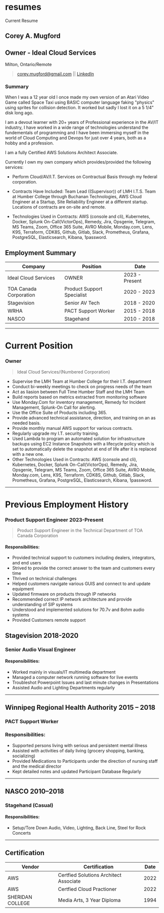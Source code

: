 # resumes
Current Resume
## Corey A. Mugford 
## Owner - Ideal Cloud Services
Milton, Ontario/Remote

> corey.mugford@gmail.com || [LinkedIn](https://www.linkedin.com/in/coreyallanmugford/corey.mugford@gmail.com "LinkedIn")

### Summary

When I was a 12 year old I once made my own version of an Atari Video Game called Space Taxi using BASIC computer language faking "physics" using sprites for collision detection. It worked but sadly I lost it on a 5 1/4" disk long ago.

I am a devout learner with 20+ years of Professional experience in the AV/IT industry, I have worked in a wide range of technologies understand the fundementals of programming and I have been immersing myself in the world of Cloud Computing and Devops for just over 4 years, both as a hobby and a profession.

I am a fully Certified AWS Solutions Architect Associate. 

Currently I own my own company which provides/provided the following services:
* Perform Cloud/AV/I.T. Services on Contractual Basis through my federal corporation.

* Contracts Have Included: Team Lead ((Supervisor)) of LMH I.T.S. Team at Humber College through Buchanan Technologies, AWS Cloud Engineer at a Startup, Site Reliability Engineer at a different startup. Locations of contracts are on-site and remote.

* Technologies Used in Contracts: AWS (console and cli), Kubernetes, Docker, Splunk On-Call(VictorOps), Remedy, Jira, Opsgenie, Telegram, MS Teams, Zoom, Office 365 Suite, AVRO Mobile, Monday.com, Lens, K9S, Terraform, CDK8S, Github, Gitlab, Slack, Prometheus, Grafana, PostgreSQL, Elasticsearch, Kibana, 1password.

## Employment Summary
| Company   | Position | Date |   
| ----------- | ----------- |----------- |
| Ideal Cloud Services | OWNER| 2023 - Present |
| TOA Canada Corporation | Product Support Specialist| 2020 - 2023 |
| Stagevision | Senior AV Tech  | 2018 - 2020
| WRHA | PACT Support Worker | 2015 - 2018
| NASCO | Stagehand | 2010 - 2018

---
# Current Position

### Owner
> Ideal Cloud Services/(Numbered Corporation)
* Supervise the LMH Team at Humber College for their I.T. department
* Conduct bi-weekly meetings to check on progress needs of the team
* Act as liasion between Full Time Humber Staff and the LMH Team
* Build reports based on metrics extracted from monitoring software
* Use Monday.Com for inventory management, Remedy for Incident Management, Splunk-On Call for alerting.
* Use the Office Suite of Products including 365.
* Provide advanced technical assistance, direction, and training on an as needed basis.
* Provide monthly manual AWS support for various contracts.
* Regularly upgrade my I.T. security training.
* Used Lambda to program an automated solution for infrastructure backups using EC2 Instance Snapshots with a lifecycle policy which is set to automatically delete the snapshot at end of life after it is replaced with a new one.
* Other Technologies Used in Contracts: AWS (console and cli), Kubernetes, Docker, Splunk On-Call(VictorOps), Remedy, Jira, Opsgenie, Telegram, MS Teams, Zoom, Office 365 Suite, AVRO Mobile, Monday.com, Lens, K9S, Terraform, CDK8S, Github, Gitlab, Slack, Prometheus, Grafana, PostgreSQL, Elasticsearch, Kibana, 1password.
---

# Previous Employment History
### Product Support Engineer                2023-Present
> Product Support Engineer in the Technical Department of TOA Canada Corporation

#### Responsibilities: 
* Provided technical support to customers including dealers, integrators, and end users
* Strived to provide the correct answer to the team and customers every time
* Thrived on technical challenges
* Helped customers navigate various GUIS and connect to and update equipment
* Updated firmware on products through IP networks
* Recommended correct IP network architecture and provide understanding of SIP systems
* Understood and implemented solutions for 70.7v and 8ohm audio systems
* Provided Customers remote support

## Stagevision						       2018-2020
### Senior Audio Visual Engineer
#### Responsibilities: 
+ Worked mainly in visuals/IT multimedia department
+ Managed a computer network running software for live events
+ Troubleshot Powerpoint Issues and last minute changes in Presentations
+ Assisted Audio and Lighting Departments regularly
---
## Winnipeg Regional Health Authority			       2015 – 2018
### PACT Support Worker
### Responsibilities: 

* Supported persons living with serious and persistent mental illness
* Assisted with activities of daily living (grocery shopping, banking, socializing)
* Provided Medications to Participants under the direction of nursing staff and the medical director
* Kept detailed notes and updated Participant Database Regularly
---

## NASCO							     2010–2018
### Stagehand (Casual)

#### Responsibilities: 
+ Setup/Tore Down Audio, Video, Lighting, Back Line, Steel for Rock Concerts

---

## Certification
| Vendor    | Certification | Date |   
| ----------- | ----------- |----------- 
| AWS | Certfied Solutions Architect Associate | 2022
| AWS | Certfied Cloud Practioner | 2022
| SHERIDAN COLLEGE | Media Arts, 3 Year Diploma | 1994  
